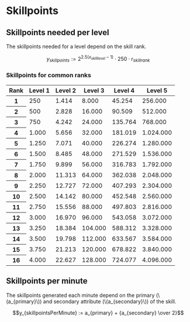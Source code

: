 # Skillpoints

## Skillpoints needed per level

The skillpoints needed for a level depend on the skill rank.

$$y_{skillpoints} := 2^{2.5(x_{skilllevel}-1)} \cdot 250 \cdot r_{skillrank}$$

### Skillpoints for common ranks

<table>
<thead>
<tr><th>Rank</th><th>Level 1</th><th>Level 2</th><th>Level 3</th><th>Level 4</th><th>Level 5</th></tr>
</thead>
<tbody>
<tr><th>1</th> <td>250</td>  <td>1.414</td> <td>8.000</td>  <td>45.254</td> <td>256.000</td></tr>
<tr><th>2</th> <td>500</td>  <td>2.828</td> <td>16.000</td> <td>90.509</td> <td>512.000</td></tr>
<tr><th>3</th> <td>750</td>  <td>4.242</td> <td>24.000</td> <td>135.764</td><td>768.000</td></tr>
<tr><th>4</th> <td>1.000</td><td>5.656</td> <td>32.000</td> <td>181.019</td><td>1.024.000</td></tr>
<tr><th>5</th> <td>1.250</td><td>7.071</td> <td>40.000</td> <td>226.274</td><td>1.280.000</td></tr>
<tr><th>6</th> <td>1.500</td><td>8.485</td> <td>48.000</td> <td>271.529</td><td>1.536.000</td></tr>
<tr><th>7</th> <td>1.750</td><td>9.899</td> <td>56.000</td> <td>316.783</td><td>1.792.000</td></tr>
<tr><th>8</th> <td>2.000</td><td>11.313</td><td>64.000</td> <td>362.038</td><td>2.048.000</td></tr>
<tr><th>9</th> <td>2.250</td><td>12.727</td><td>72.000</td> <td>407.293</td><td>2.304.000</td></tr>
<tr><th>10</th><td>2.500</td><td>14.142</td><td>80.000</td> <td>452.548</td><td>2.560.000</td></tr>
<tr><th>11</th><td>2.750</td><td>15.556</td><td>88.000</td> <td>497.803</td><td>2.816.000</td></tr>
<tr><th>12</th><td>3.000</td><td>16.970</td><td>96.000</td> <td>543.058</td><td>3.072.000</td></tr>
<tr><th>13</th><td>3.250</td><td>18.384</td><td>104.000</td><td>588.312</td><td>3.328.000</td></tr>
<tr><th>14</th><td>3.500</td><td>19.798</td><td>112.000</td><td>633.567</td><td>3.584.000</td></tr>
<tr><th>15</th><td>3.750</td><td>21.213</td><td>120.000</td><td>678.822</td><td>3.840.000</td></tr>
<tr><th>16</th><td>4.000</td><td>22.627</td><td>128.000</td><td>724.077</td><td>4.096.000</td></tr>
</tbody>
</table>

## Skillpoints per minute

The skillpoints generated each minute depend on the primary (\\(a_{primary}\\)) and secondary attribute (\\(a_{secondary}\\)) of the skill.                             

$$y_{skillpointsPerMinute} := a_{primary} + {a_{secondary} \over 2}$$

